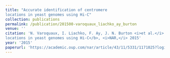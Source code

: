```yaml
---
title: "Accurate identification of centromere
locations in yeast genomes using Hi-C"
collection: publications
permalink: /publication/201500-varoquaux_liachko_ay_burton
venue: ''
citation: 'N. Varoquaux, I. Liachko, F. Ay, J. N. Burton <i>et al.</i>. <b>Accurate identification of centromere
locations in yeast genomes using Hi-C</b>, <i>NAR,</i> 2015'
year: '2015'
paperurl: 'https://academic.oup.com/nar/article/43/11/5331/1171025?login=true'
---
```

